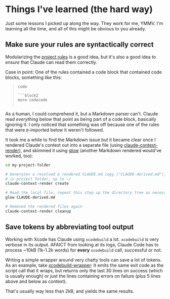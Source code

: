 # Things I've learned (the hard way)

Just some lessons I picked up along the way. They work for me, YMMV. I'm learning all the time, and all of this might be obvious to you already.


## Make sure your rules are syntactically correct

Modularizing the [project rules](project-rules/) is a good idea, but it's also a good idea to _ensure_ that Claude can read them correctly.

Case in point: One of the rules contained a code block that contained code blocks, something like this:

> ```block1
> code
>
> ```block2
> more codecode
> ```
> ```

As a human, I could comprehend it, but a Markdown parser can't. Claude read _everything_ below that point as being part of a code block, basically ignoring it. I only noticed that something was off because one of the rules that were `@`-imported below it weren't followed.

It took me a while to find the Markdown issue but it became clear once I rendered Claude's context out into a separate file (using [claude-context-render](https://github.com/czottmann/claude-context-render)), and skimmed it using [glow](https://github.com/charmbracelet/glow) (another Markdown rendered would've worked, too):

```bash
cd my-project-folder

# Generates a resolved & rendered CLAUDE.md copy ("CLAUDE-derived.md"), starting
# in project folder, up to ~/
claude-context-render create

# Read the local file, repeat this step up the directory tree as necessary
glow CLAUDE-derived.md

# Removed the rendered files again
claude-context-render cleanup
```

## Save tokens by abbreviating tool output

Working with Xcode has Claude using `xcodebuild` a lot. `xcodebuild` is very verbose in its output. AFAICT from looking at its logs, Claude Code has to process ~10kB (1k-1.2k words) for **every** `xcodebuild` call, successful or not.

Writing a simple wrapper around very chatty tools can save a lot of tokens. As an example, take [xcodebuild-wrapper](bin/xcodebuild-wrapper): It emits the same exit code as the script call that it wraps, but returns only the last 30 lines on success (which is usually enough) or just the lines containing errors on failure (plus 5 lines above and below as context).

That's usually way less than 2kB, and yields the same results.
